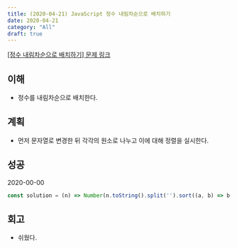 ```yaml
---
title: (2020-04-21) JavaScript 정수 내림차순으로 배치하기
date: 2020-04-21
category: "All"
draft: true
---
```


[[정수 내림차순으로 배치하기] 문제 링크](https://programmers.co.kr/learn/courses/30/lessons/12933)

## 이해

- 정수를 내림차순으로 배치한다.

## 계획

- 먼저 문자열로 변경한 뒤 각각의 원소로 나누고 이에 대해 정렬을 실시한다.

## 성공

2020-00-00

```javascript
const solution = (n) => Number(n.toString().split('').sort((a, b) => b - a).join(''));
```

## 회고

- 쉬웠다.
